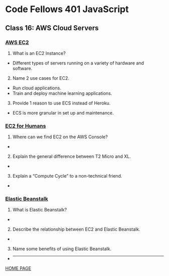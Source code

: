 # Code Fellows 401 JavaScript

## Class 16: AWS Cloud Servers

### [AWS EC2](https://aws.amazon.com/ec2/)

1. What is an EC2 Instance?

- Different types of servers running on a variety of hardware and software.

2. Name 2 use cases for EC2.

- Run cloud applications.
- Train and deploy machine learning applications.

3. Provide 1 reason to use ECS instead of Heroku.

- ECS is more granular in set up and maintenance.

### [EC2 for Humans](https://www.youtube.com/watch?v=lZMkgOMYYIg)

1. Where can we find EC2 on the AWS Console?

-

2. Explain the general difference between T2 Micro and XL.

-

3. Explain a “Compute Cycle” to a non-technical friend.

-

### [Elastic Beanstalk](https://www.youtube.com/watch?v=SrwxAScdyT0)

1. What is Elastic Beanstalk?

-

2. Describe the relationship between EC2 and Elastic Beanstalk.

-

3. Name some benefits of using Elastic Beanstalk.

- ***

[HOME PAGE](https://getullrichordietrying.github.io/reading-notes/)

